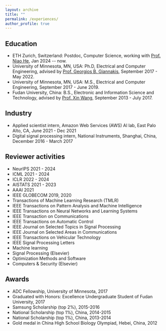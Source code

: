 ```yaml
---
layout: archive
title: ""
permalink: /experiences/
author_profile: true
---
```


Education
----

- ETH Zurich, Switzerland: Postdoc, Computer Science, working with [Prof. Niao He](https://odi.inf.ethz.ch/niaohe.html), Jan 2024 -- now.
- University of Minnesota, MN, USA: Ph.D, Electrical and Computer Engineering, advised by [Prof. Georgios B. Giannakis](http://spincom.umn.edu/georgios/ ), September 2017 - May 2022.
- University of Minnesota, MN, USA: M.S., Electrical and Computer Engineering, September 2017 - June 2019.
- Fudan University, China: B.S., Electronic and Information Science and Technology, advised by [Prof. Xin Wang](http://www.it.fudan.edu.cn/En/Data/View/1786 ), September 2013 - July 2017.


Industry 
----
<!-- - Research scientist, *****, AI lab, Shanghai, China, August 2022 - Dec 2023 -->
- Applied scientist intern, Amazon Web Services (AWS) AI lab, East Palo Alto, CA, June 2021 - Dec 2021
- Digital signal processing intern, National Instruments, Shanghai, China, December 2016 - March 2017


Reviewer activities
----
- NeurIPS 2021 - 2024
- ICML 2021 - 2024
- ICLR 2022 - 2024
- AISTATS 2021 - 2023
- AAAI 2021 
- IEEE GLOBECOM 2019, 2020
- Transactions of Machine Learning Research (TMLR)
- IEEE Transactions on Pattern Analysis and Machine Intelligence
- IEEE Transactions on Neural Networks and Learning Systems
- IEEE Transaction on Communications 
- IEEE Transactions on Automatic Control
- IEEE Journal on Selected Topics in Signal Processing
- IEEE Journal on Selected Areas in Communications
- IEEE Transactions on Vehicular Technology
- IEEE Signal Processing Letters
- Machine learning
- Signal Processing (Elsevier)
- Optimization Methods and Software
- Computers & Security (Elsevier)


<!--Talks
----

- Enhancing Parameter-Free Frank Wolfe with an Extra Subproblem
  @ AI Time, March 2021 -->


Awards
----

- ADC Fellowship, University of Minnesota, 2017
- Graduated with Honors: Excellence Undergraduate Student of Fudan University, 2017
- Samsung Scholarship (top 2%), 2015-2016
- National Scholarship (top 1%), China, 2014-2015
- National Scholarship (top 1%), China, 2013-2014
- Gold medal in China High School Biology Olympiad, Hebei, China, 2012
